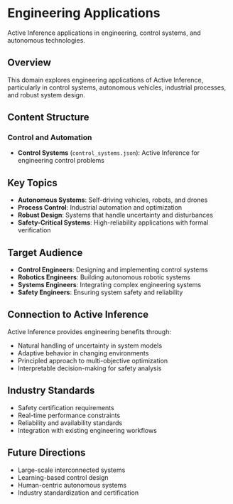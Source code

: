 # Engineering Applications

Active Inference applications in engineering, control systems, and autonomous technologies.

## Overview

This domain explores engineering applications of Active Inference, particularly in control systems, autonomous vehicles, industrial processes, and robust system design.

## Content Structure

### Control and Automation
- **Control Systems** (`control_systems.json`): Active Inference for engineering control problems

## Key Topics

- **Autonomous Systems**: Self-driving vehicles, robots, and drones
- **Process Control**: Industrial automation and optimization
- **Robust Design**: Systems that handle uncertainty and disturbances
- **Safety-Critical Systems**: High-reliability applications with formal verification

## Target Audience

- **Control Engineers**: Designing and implementing control systems
- **Robotics Engineers**: Building autonomous robotic systems
- **Systems Engineers**: Integrating complex engineering systems
- **Safety Engineers**: Ensuring system safety and reliability

## Connection to Active Inference

Active Inference provides engineering benefits through:
- Natural handling of uncertainty in system models
- Adaptive behavior in changing environments
- Principled approach to multi-objective optimization
- Interpretable decision-making for safety analysis

## Industry Standards

- Safety certification requirements
- Real-time performance constraints
- Reliability and availability standards
- Integration with existing engineering workflows

## Future Directions

- Large-scale interconnected systems
- Learning-based control design
- Human-centric autonomous systems
- Industry standardization and certification
